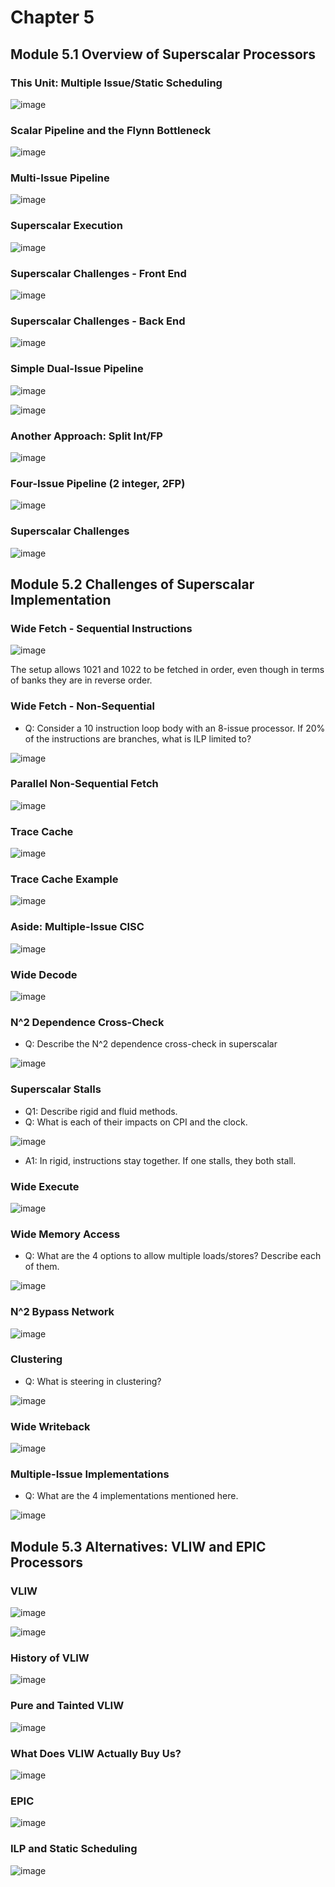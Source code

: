 # Chapter 5

## Module 5.1 Overview of Superscalar Processors

### This Unit: Multiple Issue/Static Scheduling
![image](https://github.com/user-attachments/assets/8efc5924-5c81-4a7c-8571-4af7d0a15cc1)

### Scalar Pipeline and the Flynn Bottleneck
![image](https://github.com/user-attachments/assets/dd97e794-a5db-4a75-82df-0bcad5f6ee4e)

### Multi-Issue Pipeline
![image](https://github.com/user-attachments/assets/fd0556e6-d680-4291-93a6-8ecdbaa34e23)

### Superscalar Execution
![image](https://github.com/user-attachments/assets/c218dfc2-7e8a-4a14-88cc-f441294de9fa)

### Superscalar Challenges - Front End
![image](https://github.com/user-attachments/assets/21c3ef29-bffd-4cbe-9e89-e7cc9f79060c)

### Superscalar Challenges - Back End
![image](https://github.com/user-attachments/assets/5256e90e-aab2-4e02-b438-da6b6fba500f)

### Simple Dual-Issue Pipeline
![image](https://github.com/user-attachments/assets/9ead48b0-bc36-4049-8557-53de02f0f8ef)

![image](https://github.com/user-attachments/assets/764ddd18-f666-4bae-b9ba-d173e759dcae)

### Another Approach: Split Int/FP
![image](https://github.com/user-attachments/assets/ffb2dd6e-4bec-446f-8690-ae9ca7ab15b3)

### Four-Issue Pipeline (2 integer, 2FP)
![image](https://github.com/user-attachments/assets/23c6ed47-0cdc-450a-b4d9-1eba313d9d50)

### Superscalar Challenges
![image](https://github.com/user-attachments/assets/300de1cd-f9e7-47c5-8b23-6b1d3f13fe12)

## Module 5.2 Challenges of Superscalar Implementation

### Wide Fetch - Sequential Instructions
![image](https://github.com/user-attachments/assets/279a9146-b01c-4592-b05a-8d9edba51043)

The setup allows 1021 and 1022 to be fetched in order, even though in terms of banks they are in reverse order.

### Wide Fetch - Non-Sequential
- Q: Consider a 10 instruction loop body with an 8-issue processor. If 20% of the instructions are branches, what is ILP limited to?

![image](https://github.com/user-attachments/assets/99c0bcca-a79a-498f-b51d-1dc58af3324f)

### Parallel Non-Sequential Fetch
![image](https://github.com/user-attachments/assets/4945a9dd-ba15-421c-b8fc-26317249f6e1)

### Trace Cache
![image](https://github.com/user-attachments/assets/f50bf482-5d98-421b-8bfd-2950360cfd29)

### Trace Cache Example
![image](https://github.com/user-attachments/assets/d68ee3c0-8208-4a41-842c-9bbf6954492e)

### Aside: Multiple-Issue CISC
![image](https://github.com/user-attachments/assets/16114bb2-6f5f-4bd1-85e8-4b0fea5e5c45)

### Wide Decode
![image](https://github.com/user-attachments/assets/98b18d8c-90eb-4bf3-b299-fabf007fd1cc)

### N^2 Dependence Cross-Check
- Q: Describe the N^2 dependence cross-check in superscalar
  
![image](https://github.com/user-attachments/assets/37a71723-87f0-4023-a0a9-88b4aa421efd)

### Superscalar Stalls
- Q1: Describe rigid and fluid methods.
- Q: What is each of their impacts on CPI and the clock.

![image](https://github.com/user-attachments/assets/05cd4a8d-b62a-41a5-9ca3-aa9b7185fb02)

- A1: In rigid, instructions stay together. If one stalls, they both stall.

### Wide Execute
![image](https://github.com/user-attachments/assets/ecba15e3-6bfc-4b22-85d3-0112ed9337b5)

### Wide Memory Access
- Q: What are the 4 options to allow multiple loads/stores? Describe each of them.

![image](https://github.com/user-attachments/assets/3882b927-8931-4e9a-9b55-0af8866f8853)

### N^2 Bypass Network
![image](https://github.com/user-attachments/assets/89330bce-77ab-4110-9372-5470ab36d015)

### Clustering
- Q: What is steering in clustering?

![image](https://github.com/user-attachments/assets/a1c07f0b-8adf-4330-b226-1fe078a37d21)

### Wide Writeback
![image](https://github.com/user-attachments/assets/a3976fea-bc5e-4bb5-8806-dabb3afb6c85)

### Multiple-Issue Implementations
- Q: What are the 4 implementations mentioned here.
  
![image](https://github.com/user-attachments/assets/0702e6da-e285-4edf-9f66-0dd8a1415226)

## Module 5.3 Alternatives: VLIW and EPIC Processors

### VLIW
![image](https://github.com/user-attachments/assets/9607beb4-1d6c-445d-a00e-19bfc4f03e3c)

![image](https://github.com/user-attachments/assets/b4c9a194-2cc5-4037-b675-b216051cbe4b)

### History of VLIW
![image](https://github.com/user-attachments/assets/d03c6f5f-f0cf-4d69-acce-557dc514b2f6)

### Pure and Tainted VLIW
![image](https://github.com/user-attachments/assets/71e27a1d-c241-4fa8-99c6-47f433fdbdff)

### What Does VLIW Actually Buy Us?
![image](https://github.com/user-attachments/assets/5f96df3e-791a-47b5-8bcc-810fa5585306)

### EPIC
![image](https://github.com/user-attachments/assets/1110a34b-ff89-4172-bdfb-7c699157bb5b)

### ILP and Static Scheduling
![image](https://github.com/user-attachments/assets/a9e699e6-053c-4a5a-98a4-38870eda42c0)
